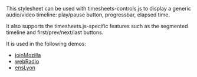 This stylesheet can be used with timesheets-controls.js to display a generic
audio/video timeline: play/pause button, progressbar, elapsed time.

It also supports the timesheets.js-specific features such as the segmented
timeline and first/prev/next/last buttons.

It is used in the following demos:

* [joinMozilla](http://wam.inrialpes.fr/timesheets/public/joinMozilla/)
* [webRadio](http://wam.inrialpes.fr/timesheets/public/webRadio/)
* [ensLyon](http://wam.inrialpes.fr/timesheets/public/ensLyon/)
